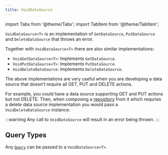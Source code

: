```yaml
---
title: VoidDataSource
---
```


import Tabs from '@theme/Tabs';
import TabItem from '@theme/TabItem';

`VoidDataSource<T>` is an implementation of `GetDataSource`, `PutDataSource` and `DeleteDataSource` that throws an error. 

Together with `VoidDataSource<T>` there are also similar implementations:

- `VoidGetDataSource<T>`: Implements `GetDataSource`.
- `VoidPutDataSource<T>`: Implements `PutDataSource`.
- `VoidDeleteDataSource`: Implements `DeleteDataSource`.

The above implementations are very useful when you are developing a data source that doesn't require all GET, PUT and DELETE actions. 

For example, you could have a data source supporting GET and PUT actions but not DELETE. Then, when composing a [repository](../repository/concepts) from it which requries a delete data source implementation you would pass a `VoidDeleteDataSource` instance.

:::warning
Any call to `VoidDataSource` will result in an error being thrown.
:::

## Query Types

Any [`Query`](query) can be passed to a `VoidDataSource<T>`.
